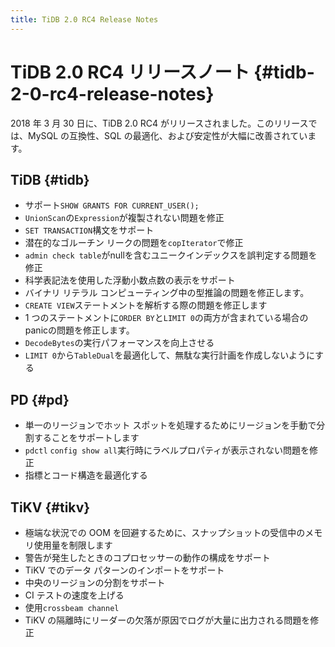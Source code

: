 ```yaml
---
title: TiDB 2.0 RC4 Release Notes
---
```


# TiDB 2.0 RC4 リリースノート {#tidb-2-0-rc4-release-notes}

2018 年 3 月 30 日に、TiDB 2.0 RC4 がリリースされました。このリリースでは、MySQL の互換性、SQL の最適化、および安定性が大幅に改善されています。

## TiDB {#tidb}

-   サポート`SHOW GRANTS FOR CURRENT_USER();`
-   `UnionScan`の`Expression`が複製されない問題を修正
-   `SET TRANSACTION`構文をサポート
-   潜在的なゴルーチン リークの問題を`copIterator`で修正
-   `admin check table`がnullを含むユニークインデックスを誤判定する問題を修正
-   科学表記法を使用した浮動小数点数の表示をサポート
-   バイナリ リテラル コンピューティング中の型推論の問題を修正します。
-   `CREATE VIEW`ステートメントを解析する際の問題を修正します
-   1 つのステートメントに`ORDER BY`と`LIMIT 0`の両方が含まれている場合のpanicの問題を修正します。
-   `DecodeBytes`の実行パフォーマンスを向上させる
-   `LIMIT 0`から`TableDual`を最適化して、無駄な実行計画を作成しないようにする

## PD {#pd}

-   単一のリージョンでホット スポットを処理するためにリージョンを手動で分割することをサポートします
-   `pdctl` `config show all`実行時にラベルプロパティが表示されない問題を修正
-   指標とコード構造を最適化する

## TiKV {#tikv}

-   極端な状況での OOM を回避するために、スナップショットの受信中のメモリ使用量を制限します
-   警告が発生したときのコプロセッサーの動作の構成をサポート
-   TiKV でのデータ パターンのインポートをサポート
-   中央のリージョンの分割をサポート
-   CI テストの速度を上げる
-   使用`crossbeam channel`
-   TiKV の隔離時にリーダーの欠落が原因でログが大量に出力される問題を修正
